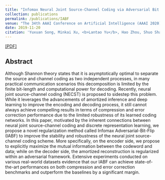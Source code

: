```yaml
---
title: "Infomax Neural Joint Source-Channel Coding via Adversarial Bit Flip"
collection: publications
permalink: /publications/IABF
venue: "The 34th AAAI Conference on Artificial Intelligence (AAAI 2020)"
date: 2019-11-20
citation: 'Yuxuan Song, Minkai Xu, <b>Lantao Yu</b>, Hao Zhou, Shuo Shao, Yong Yu. <i>AAAI 2020.</i>'
---
```


[[PDF]](https://lantaoyu.github.io/files/AAAI-SongS.6530.pdf)

## Abstract
Although Shannon theory states that it is asymptotically optimal to separate the source and channel coding as two independent processes, in many practical communication scenarios this decomposition is limited by the finite bit-length and computational power for decoding. Recently, neural joint source-channel coding (NECST) is proposed to sidestep this problem. While it leverages the advancements of amortized inference and deep learning to improve the encoding and decoding process, it still cannot always achieve compelling results in terms of  compression and error correction performance due to the limited robustness of its learned coding networks. In this paper, motivated by the inherent connections between neural joint source-channel coding and discrete representation learning, we propose a novel regularization method called Infomax Adversarial-Bit-Flip (IABF) to improve the stability and robustness of the neural joint source-channel coding scheme. More specifically, on the encoder side, we propose to explicitly maximize the mutual information between the codeword and data; while on the decoder side, the amortized reconstruction is regularized within an adversarial framework. Extensive experiments conducted on various real-world datasets evidence that our IABF can achieve state-of-the-art performances on both compression and error correction benchmarks and outperform the baselines by a significant margin. 
